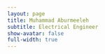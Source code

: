 ```yaml
---
layout: page
title: Muhammad Aburmeeleh
subtitle: Electrical Engineer
show-avatar: false
full-width: true
---
```

